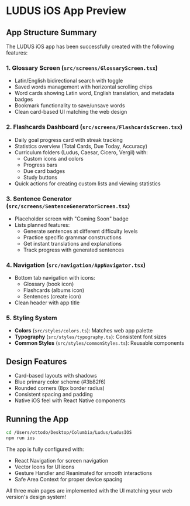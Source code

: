 # LUDUS iOS App Preview

## App Structure Summary

The LUDUS iOS app has been successfully created with the following features:

### 1. **Glossary Screen** (`src/screens/GlossaryScreen.tsx`)
- Latin/English bidirectional search with toggle
- Saved words management with horizontal scrolling chips
- Word cards showing Latin word, English translation, and metadata badges
- Bookmark functionality to save/unsave words
- Clean card-based UI matching the web design

### 2. **Flashcards Dashboard** (`src/screens/FlashcardsScreen.tsx`)
- Daily goal progress card with streak tracking
- Statistics overview (Total Cards, Due Today, Accuracy)
- Curriculum folders (Ludus, Caesar, Cicero, Vergil) with:
  - Custom icons and colors
  - Progress bars
  - Due card badges
  - Study buttons
- Quick actions for creating custom lists and viewing statistics

### 3. **Sentence Generator** (`src/screens/SentenceGeneratorScreen.tsx`)
- Placeholder screen with "Coming Soon" badge
- Lists planned features:
  - Generate sentences at different difficulty levels
  - Practice specific grammar constructions
  - Get instant translations and explanations
  - Track progress with generated sentences

### 4. **Navigation** (`src/navigation/AppNavigator.tsx`)
- Bottom tab navigation with icons:
  - Glossary (book icon)
  - Flashcards (albums icon)
  - Sentences (create icon)
- Clean header with app title

### 5. **Styling System**
- **Colors** (`src/styles/colors.ts`): Matches web app palette
- **Typography** (`src/styles/typography.ts`): Consistent font sizes
- **Common Styles** (`src/styles/commonStyles.ts`): Reusable components

## Design Features
- Card-based layouts with shadows
- Blue primary color scheme (#3b82f6)
- Rounded corners (8px border radius)
- Consistent spacing and padding
- Native iOS feel with React Native components

## Running the App
```bash
cd /Users/ottodo/Desktop/Columbia/Ludus/LudusIOS
npm run ios
```

The app is fully configured with:
- React Navigation for screen navigation
- Vector Icons for UI icons
- Gesture Handler and Reanimated for smooth interactions
- Safe Area Context for proper device spacing

All three main pages are implemented with the UI matching your web version's design system!